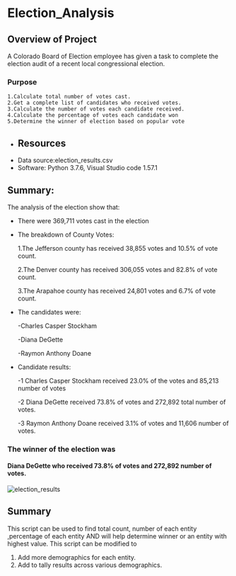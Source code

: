 # Election_Analysis
## Overview of Project
   A Colorado Board of Election employee has given a task to complete the election audit of a recent local congressional election.
### Purpose
    1.Calculate total number of votes cast.
    2.Get a complete list of candidates who received votes.
    3.Calculate the number of votes each candidate received.
    4.Calculate the percentage of votes each candidate won
    5.Determine the winner of election based on popular vote

-	## Resources
-	Data source:election_results.csv
-	Software: Python 3.7.6,  Visual Studio code 1.57.1

## Summary:
The analysis of the election show that:
- There were 369,711 votes cast in the election

- The breakdown of County Votes:

  1.The Jefferson county has received 38,855 votes and 10.5% of vote count.
  
  2.The Denver county has received 306,055 votes and 82.8% of vote count.
  
  3.The Arapahoe county has received 24,801 votes and 6.7% of vote count.
  
- The candidates were:

     -Charles Casper Stockham
     
     -Diana DeGette
     
     -Raymon Anthony Doane
     
- Candidate results:

   -1 Charles Casper Stockham received 23.0% of the votes and 85,213 number of votes
   
   -2 Diana DeGette received 73.8% of votes and 272,892 total number of votes.
   
   -3 Raymon Anthony Doane received 3.1% of votes and 11,606 number of votes.
   
### The winner of the election was 

#### Diana DeGette who received 73.8% of votes and 272,892 number of votes.

![election_results](https://user-images.githubusercontent.com/84524153/123190436-87cfd300-d46d-11eb-8c5a-3b247a56f6c9.png)

## Summary
This script can be used to find total count, number of each entity ,percentage of each entity AND will help determine winner or an entity with highest value.
This script can be modified to 
1. Add more demographics for each entity. 
2. Add to tally results across various demographics. 
